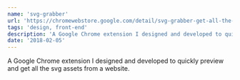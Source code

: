 ```yaml
---
name: 'svg-grabber'
url: 'https://chromewebstore.google.com/detail/svg-grabber-get-all-the-s/eafjmnaiohflfhelegodfedimibnjpgp'
tags: 'design, front-end'
description: 'A Google Chrome extension I designed and developed to quickly preview and get all the svg assets from a website.'
date: '2018-02-05'
---
```


A Google Chrome extension I designed and developed to quickly preview and get all the svg assets from a website.
